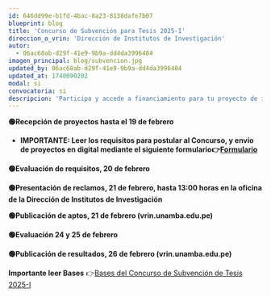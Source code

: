 ```yaml
---
id: 646dd99e-b1fd-4bac-8a23-8138dafe7b07
blueprint: blog
title: 'Concurso de Subvención para Tesis 2025-I'
direccion_o_vrin: 'Dirección de Institutos de Investigación'
autor:
  - 06ac68ab-d29f-41e9-9b9a-dd4da3996484
imagen_principal: blog/subvencion.jpg
updated_by: 06ac68ab-d29f-41e9-9b9a-dd4da3996484
updated_at: 1740090202
modal: si
convocatoria: si
descripcion: 'Participa y accede a financiamiento para tu proyecto de investigación. ¡Postula antes del 19 de febrero!'
---
```

****🟢Recepción de proyectos hasta el 19 de febrero****

- ****IMPORTANTE: Leer los requisitos para postular al Concurso, y envío de proyectos en digital mediante el siguiente formulario👉[Formulario](https://docs.google.com/forms/d/e/1FAIpQLSeNT-JGlnlZBcJG0OVx9_1aTb4hViVYQw4LC5rgqvin0LVZAw/closedform)****

****🟢Evaluación de requisitos, 20 de febrero****

****🟢Presentación de reclamos, 21 de febrero, hasta 13:00 horas en la oficina de la Dirección de Institutos de Investigación****

****🟢Publicación de aptos, 21 de febrero (vrin.unamba.edu.pe)****

****🟢Evaluación 24 y 25 de febrero****

****🟢Publicación de resultados, 26 de febrero (vrin.unamba.edu.pe)****

****Importante leer Bases**** 👉[Bases del Concurso de Subvención de Tesis 2025-I](https://drive.google.com/file/d/1GBPOc4LitKpOBZ8yHMsKuQyrppPp0-49/view)